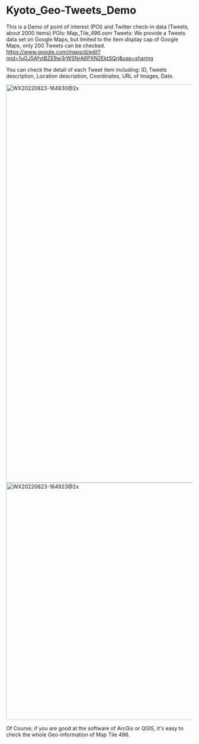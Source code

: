 # Kyoto_Geo-Tweets_Demo

This is a Demo of point of interest (POI) and Twitter check-in data (Tweets, about 2000 items)
POIs: Map_Tile_496.osm
Tweets: 
We provide a Tweets data set on Google Maps,
but limited to the item display cap of Google Maps, only 200 Tweets can be checked.
https://www.google.com/maps/d/edit?mid=1uGJ5AfytBZE9w3rWSNrA6PXN2EktSQrj&usp=sharing

You can check the detail of each Tweet item including:
ID,
Tweets description,
Location description,
Coordinates,
URL of Images,
Date.

<img width="1076" alt="WX20220823-164830@2x" src="https://user-images.githubusercontent.com/38413308/186102277-a00e0ec4-aeee-4e97-bcae-2d79704624f3.png">
<img width="641" alt="WX20220823-164923@2x" src="https://user-images.githubusercontent.com/38413308/186102293-ce9de3f4-757f-4ac0-a5f8-7cd9fb6b1bb1.png">




Of Course, if you are good at the software of ArcGis or QGIS, it's easy to check the whole Geo-information of Map Tile 496.

